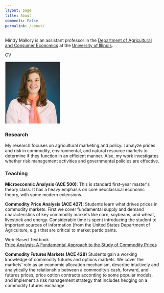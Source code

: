 ```yaml
---
layout: page
title: About
comments: False
permalink: /about/
---
```



Mindy Mallory is an assistant professor in the [Department of Agricultural and Consumer Economics](http://ace.illinois.edu/) at the [University of Illinois](http://illinois.edu/).

[CV](http://mindymallory.github.io/CV/)

![]({{site.url}}/images/mallorym_2010i1.jpg)

### Research

My research focuses on agricultural marketing and policy. I analyze prices and risk in commodity, environmental, and natural resource markets to determine if they function in an efficient manner. Also, my work investigates whether risk management activities and governmental policies are effective.


### Teaching

**Microeconmic Analysis (ACE 500)**: This is standard first-year master's theory class. It has a heavy emphasis on core neoclassical economic theory, with some modern extensions.

**Commodity Price Analysis (ACE 427)**: Students learn what drives prices in commodity markets. First we cover fundamental supply and demand characteristics of key commodity markets like corn, soybeans, and wheat, livestock and energy. Considerable time is spent introducing the student to important sources of information (from the United States Department of Agriculture, e.g.) that are critical to market participants. 

Web-Based Textbook  
[Price Analysis: A Fundamental Approach to the Study of Commodity Prices](http://mindymallory.github.io/PriceAnalysis/)

**Commodity Futures Markets (ACE 428)** Students gain a working knowledge of commodity futures and options markets. We cover the markets’ role as an economic allocation mechanism, describe intuitively and analytically the relationship between a commodity’s cash, forward, and futures prices, price option contracts according to some popular models, and implement a risk management strategy that includes hedging on a commodity futures exchange.





